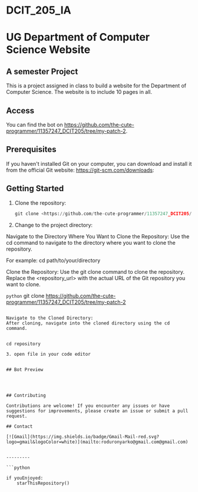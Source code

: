 # DCIT_205_IA
# UG Department of Computer Science Website

## A semester Project

This is a project assigned in class to build a website for the Department of Computer Science. The website is to include 10 pages in all.

## Access

You can find the bot on <https://github.com/the-cute-programmer/11357247_DCIT205/tree/my-patch-2>.

## Prerequisites

If you haven't installed Git on your computer, you can download and install it from the official Git website: <https://git-scm.com/downloads>:


## Getting Started

1. Clone the repository:

    ```python
    git clone <https://github.com/the-cute-programmer/11357247_DCIT205/tree/my-patch-2>
    ```

2. Change to the project directory:

 Navigate to the Directory Where You Want to Clone the Repository:
 Use the cd command to navigate to the directory where you want to clone the repository.

 For example:
cd path/to/your/directory

Clone the Repository:
Use the git clone command to clone the repository.
Replace the <repository_url> with the actual URL of the Git repository you want to clone.

```python```
git clone <https://github.com/the-cute-programmer/11357247_DCIT205/tree/my-patch-2>

```

Navigate to the Cloned Directory:
After cloning, navigate into the cloned directory using the cd command.


cd repository

3. open file in your code editor


## Bot Preview




## Contributing

Contributions are welcome! If you encounter any issues or have suggestions for improvements, please create an issue or submit a pull request.

## Contact

[![Gmail](https://img.shields.io/badge/Gmail-Mail-red.svg?logo=gmail&logoColor=white)](mailto:roduronyarko@gmail.com@gmail.com)


---------

```python

if youEnjoyed:
    starThisRepository()

```

